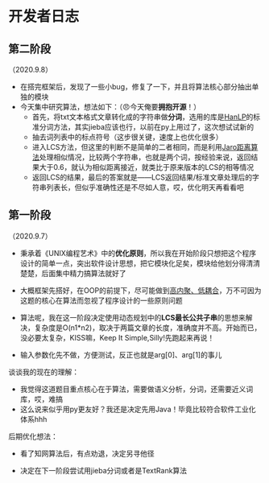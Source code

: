 # 开发者日志

## 第二阶段

（2020.9.8）

- 在搭完框架后，发现了一些小bug，修复了一下，并且将算法核心部分抽出单独的模块
- 今天集中研究算法，想法如下：（:angry:今天俺要**拥抱开源**！）
  - 首先，将txt文本格式文章转化成的字符串做**分词**，选用的库是<u>HanLP</u>的标准分词方法，其实jieba应该也行，以前在py上用过了，这次想试试新的
  - 抽去词列表中的标点符号（这步很关键，速度上也优化很多）
  - 进入LCS方法，但这里的判断不是简单的二者相同，而是利用<u>Jaro距离算法</u>处理相似情况，比较两个字符串，也就是两个词，按经验来说，返回结果大于0.6，就认为相似距离接近，就类比于原来版本的LCS的相等情况
  - 返回LCS的结果，最后的答案就是——LCS返回结果/标准文章处理后的字符串列表长，但似乎准确性还是不尽如人意，哎，优化明天再看看吧



## 第一阶段

（2020.9.7）

- 秉承着《UNIX编程艺术》中的**优化原则**，所以我在开始阶段只想把这个程序设计的简单一点，突出软件设计思想，把它模块化足矣，模块给他划分得清清楚楚，后面集中精力搞算法就好了
- 大概框架先搭好，在OOP的前提下，尽可能做到<u>高内聚、低耦合</u>，万不可因为这题的核心在算法而忽视了程序设计的一些原则问题
- 算法呢，我在这一阶段决定使用动态规划中的**LCS最长公共子串**的思想来解决，复杂度是O(n1*n2)，取决于两篇文章的长度，准确度并不高。开始而已，没必要太复杂，KISS嘛，Keep It Simple,Silly!先跑起来再说！

- 输入参数化先不做，方便测试，反正也就是arg[0]、arg[1]的事儿

谈谈我的现在的理解：

- 我觉得这道题目重点核心在于算法，需要做语义分析，分词，还需要近义词库，哎，难搞
- 这么说来似乎用py更友好？我还是决定先用Java！毕竟比较符合软件工业化体系hhh

后期优化想法：

- 看了知网算法后，有点劝退，决定另寻他径

- 决定在下一阶段尝试用jieba分词或者是TextRank算法